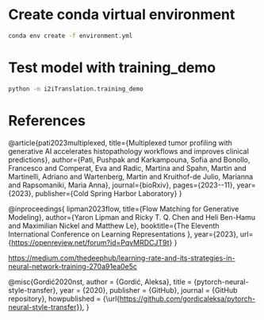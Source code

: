 # Create conda virtual environment
```bash
conda env create -f environment.yml
```

# Test model with training_demo
```bash
python -m i2iTranslation.training_demo
```


# References
@article{pati2023multiplexed,
  title={Multiplexed tumor profiling with generative AI accelerates histopathology workflows and improves clinical predictions},
  author={Pati, Pushpak and Karkampouna, Sofia and Bonollo, Francesco and Comperat, Eva and Radic, Martina and Spahn, Martin and Martinelli, Adriano and Wartenberg, Martin and Kruithof-de Julio, Marianna and Rapsomaniki, Maria Anna},
  journal={bioRxiv},
  pages={2023--11},
  year={2023},
  publisher={Cold Spring Harbor Laboratory}
} 

@inproceedings{
lipman2023flow,
title={Flow Matching for Generative Modeling},
author={Yaron Lipman and Ricky T. Q. Chen and Heli Ben-Hamu and Maximilian Nickel and Matthew Le},
booktitle={The Eleventh International Conference on Learning Representations },
year={2023},
url={https://openreview.net/forum?id=PqvMRDCJT9t}
}

https://medium.com/thedeephub/learning-rate-and-its-strategies-in-neural-network-training-270a91ea0e5c

@misc{Gordić2020nst,
  author = {Gordić, Aleksa},
  title = {pytorch-neural-style-transfer},
  year = {2020},
  publisher = {GitHub},
  journal = {GitHub repository},
  howpublished = {\url{https://github.com/gordicaleksa/pytorch-neural-style-transfer}},
}